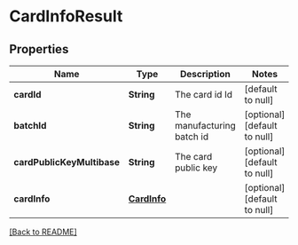 # CardInfoResult

## Properties

| Name                       | Type                                    | Description                | Notes                        |
| -------------------------- | --------------------------------------- | -------------------------- | ---------------------------- |
| **cardId**                 | **String**                              | The card id Id             | [default to null]            |
| **batchId**                | **String**                              | The manufacturing batch id | [optional] [default to null] |
| **cardPublicKeyMultibase** | **String**                              | The card public key        | [optional] [default to null] |
| **cardInfo**               | [**CardInfo**](CardInfo.md)             |                            | [optional] [default to null] |

[[Back to README]](/README.md)